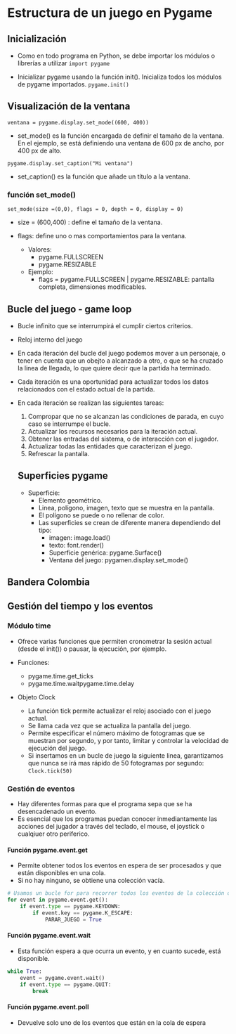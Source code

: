 # Estructura de un juego en Pygame

## Inicialización

- Como en todo programa en Python, se debe importar los módulos o librerías a utilizar
`import pygame`

- Inicializar pygame usando la función init().  Inicializa todos los módulos de pygame importados.
`pygame.init()`

## Visualización de la ventana

`ventana = pygame.display.set_mode((600, 400))`

- set_mode() es la función encargada de definir el tamaño de la ventana. En el ejemplo, se está definiendo una ventana de 600 px de ancho, por 400 px de alto.

`pygame.display.set_caption("Mi ventana")`

- set_caption() es la función que añade un título a la ventana.

### función set_mode()

`set_mode(size =(0,0), flags = 0, depth = 0, display = 0)`

- size = (600,400) : define el tamaño de la ventana.

- flags: define uno o mas comportamientos para la ventana.
    - Valores:
        - pygame.FULLSCREEN
        - pygame.RESIZABLE
    - Ejemplo:
        - flags = pygame.FULLSCREEN | pygame.RESIZABLE: pantalla completa, dimensiones modificables.

## Bucle del juego - game loop
- Bucle infinito que se interrumpirá el cumplir ciertos criterios.
- Reloj interno del juego
- En cada iteración del bucle del juego podemos mover a un personaje, o tener en cuenta que un obejto a alcanzado a otro, o que se ha cruzado la linea de llegada, lo que quiere decir que la partida ha terminado.
- Cada iteración es una oportunidad para actualizar todos los datos relacionados con el estado actual de la partida.
- En cada iteración se realizan las siguientes tareas:
    1. Compropar que no se alcanzan las condiciones de parada, en cuyo caso se interrumpe el bucle.
    2. Actualizar los recursos necesarios para la iteración actual.
    3. Obtener las entradas del sistema, o de interacción con el jugador.
    4. Actualizar todas las entidades que caracterizan el juego.
    5. Refrescar la pantalla.

    ## Superficies pygame
    - Superficie:
        - Elemento geométrico.
        - Linea, polígono, imagen, texto que se muestra en la pantalla.
        - El polígono se puede o no rellenar de color.
        -  Las superficies se crean de diferente manera dependiendo del tipo:
            - imagen: image.load()
            - texto: font.render()
            - Superficie genérica: pygame.Surface()
            - Ventana del juego: pygamen.display.set_mode()

## Bandera Colombia

## Gestión del tiempo y los eventos

### Módulo time

- Ofrece varias funciones que permiten cronometrar la sesión actual (desde el init()) o pausar, la ejecución, por ejemplo.
- Funciones:
    - pygame.time.get_ticks
    - pygame.time.waitpygame.time.delay

- Objeto Clock
    - La función tick permite actualizar el reloj asociado con el juego actual.
    - Se llama cada vez que se actualiza la pantalla del juego.
    - Permite especificar el número máximo de fotogramas que se muestran por segundo, y por tanto, limitar y controlar la velocidad de ejecución del juego.
    - Si insertamos en un bucle de juego la siguiente linea, garantizamos que nunca se irá mas rápido de 50 fotogramas por segundo: `Clock.tick(50)`

### Gestión de eventos
- Hay diferentes formas para que el programa sepa que se ha desencadenado un evento.
- Es esencial que los programas puedan conocer inmediantamente las acciones del jugador a través del teclado, el mouse, el joystick o cualqiuer otro periferico.

#### Función pygame.event.get
- Permite obtener todos los eventos en espera de ser procesados y que están disponibles en una cola.
- Si no hay ninguno, se obtiene una colección vacía.

```Python
# Usamos un bucle for para recorrer todos los eventos de la colección obtenida al llamar a la función get.
for event in pygame.event.get():
    if event.type == pygame.KEYDOWN:
        if event.key == pygame.K_ESCAPE:
            PARAR_JUEGO = True
```
#### Función pygame.event.wait
- Esta función espera a que ocurra un evento, y en cuanto sucede, está disponible.

```Python
while True:
    event = pygame.event.wait()
    if event.type == pygame.QUIT:
        break
```

#### Función pygame.event.poll
- Devuelve solo uno de los eventos que están en la cola de espera